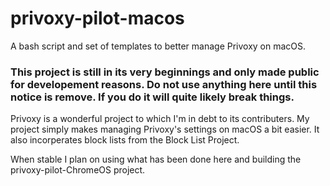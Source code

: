 # privoxy-pilot-macos
A bash script and set of templates to better manage Privoxy on macOS.

### **This project is still in its very beginnings and only made public for developement reasons. Do not use anything here until this notice is remove. If you do it will quite likely break things.** 

Privoxy is a wonderful project to which I'm in debt to its contributers. My project simply makes managing Privoxy's settings on macOS a bit easier. It also incorperates block lists from the Block List Project.

When stable I plan on using what has been done here and building the privoxy-pilot-ChromeOS project.

